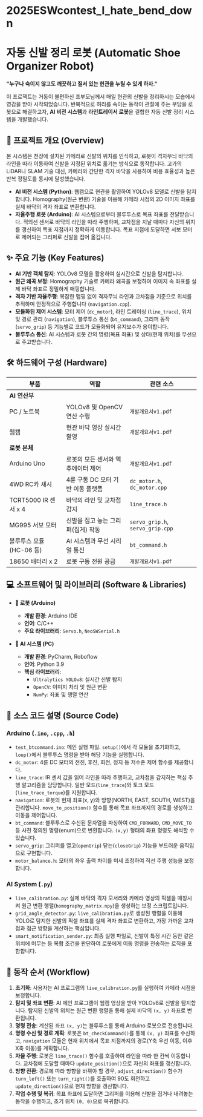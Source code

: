 # 2025ESWcontest_I_hate_bend_down

# 자동 신발 정리 로봇 (Automatic Shoe Organizer Robot)

**"누구나 숙이지 않고도 깨끗하고 질서 있는 현관을 누릴 수 있게 하자."**

이 프로젝트는 거동이 불편하신 조부모님께서 매일 현관의 신발을 정리하시는 모습에서 영감을 받아 시작되었습니다. 반복적으로 허리를 숙이는 동작이 관절에 주는 부담을 로봇으로 해결하고자, **AI 비전 시스템**과 **라인트레이서 로봇**을 결합한 자동 신발 정리 시스템을 개발했습니다.


## 📝 프로젝트 개요 (Overview)

본 시스템은 천장에 설치된 카메라로 신발의 위치를 인식하고, 로봇이 격자무늬 바닥의 라인을 따라 이동하여 신발을 지정된 위치로 옮기는 방식으로 동작합니다. 고가의 LiDAR나 SLAM 기술 대신, 카메라와 간단한 격자 바닥을 사용하여 비용 효율성과 높은 반복 정밀도를 동시에 달성했습니다.

* **AI 비전 시스템 (Python)**: 웹캠으로 현관을 촬영하여 YOLOv8 모델로 신발을 탐지합니다. Homography(원근 변환) 기술을 이용해 카메라 시점의 2D 이미지 좌표를 실제 바닥의 격자 좌표로 변환합니다.
* **자율주행 로봇 (Arduino)**: AI 시스템으로부터 블루투스로 목표 좌표를 전달받습니다. 적외선 센서로 바닥의 라인을 따라 주행하며, 교차점을 지날 때마다 자신의 위치를 갱신하여 목표 지점까지 정확하게 이동합니다. 목표 지점에 도달하면 서보 모터로 제어되는 그리퍼로 신발을 집어 옮깁니다.

## ✨ 주요 기능 (Key Features)

* **AI 기반 객체 탐지**: YOLOv8 모델을 활용하여 실시간으로 신발을 탐지합니다.
* **원근 왜곡 보정**: Homography 기술로 카메라 왜곡을 보정하여 이미지 속 좌표를 실제 바닥 좌표로 정밀하게 매핑합니다.
* **격자 기반 자율주행**: 복잡한 맵핑 없이 격자무늬 라인과 교차점을 기준으로 위치를 추적하며 안정적으로 주행합니다 (`navigation.cpp`).
* **모듈화된 제어 시스템**: 모터 제어 (`dc_motor`), 라인 트레이싱 (`line_trace`), 위치 및 경로 관리 (`navigation`), 블루투스 통신 (`bt_command`), 그리퍼 동작 (`servo_grip`) 등 기능별로 코드가 모듈화되어 유지보수가 용이합니다.
* **블루투스 통신**: AI 시스템과 로봇 간의 명령(목표 좌표) 및 상태(현재 위치)를 무선으로 주고받습니다.

## 🛠️ 하드웨어 구성 (Hardware)

| 부품                      | 역할                                       | 관련 소스                                 |
| ------------------------- | ------------------------------------------ | ----------------------------------------- |
| **AI 연산부** |                                            |                                           |
| PC / 노트북               | YOLOv8 및 OpenCV 연산 수행                 | `개발개요서v1.pdf`               |
| 웹캠                      | 현관 바닥 영상 실시간 촬영                 | `개발개요서v1.pdf`               |
| **로봇 본체** |                                            |                                           |
| Arduino Uno               | 로봇의 모든 센서와 액추에이터 제어         | `개발개요서v1.pdf`               |
| 4WD RC카 섀시             | 4륜 구동 DC 모터 기반 이동 플랫폼          | `dc_motor.h`, `dc_motor.cpp`              |
| TCRT5000 IR 센서 x 4      | 바닥의 라인 및 교차점 감지                 | `line_trace.h`                  |
| MG995 서보 모터           | 신발을 집고 놓는 그리퍼(집게) 작동         | `servo_grip.h`, `servo_grip.cpp`  |
| 블루투스 모듈 (HC-06 등)  | AI 시스템과 무선 시리얼 통신             | `bt_command.h`                            |
| 18650 배터리 x 2          | 로봇 구동 전원 공급                        | `개발개요서v1.pdf`                |

## 💻 소프트웨어 및 라이브러리 (Software & Libraries)

* **🤖 로봇 (Arduino)**
    * **개발 환경**: Arduino IDE
    * **언어**: C/C++
    * **주요 라이브러리**: `Servo.h`, `NeoSWSerial.h`

* **🧠 AI 시스템 (PC)**
    * **개발 환경**: PyCharm, Roboflow 
    * **언어**: Python 3.9 
    * **핵심 라이브러리**:
        * `Ultralytics YOLOv8`: 실시간 신발 탐지
        * `OpenCV`: 이미지 처리 및 원근 변환 
        * `NumPy`: 좌표 및 행렬 연산

## 📂 소스 코드 설명 (Source Code)

### Arduino (`.ino`, `.cpp`, `.h`)

* `test_btcommand.ino`: 메인 실행 파일. `setup()`에서 각 모듈을 초기화하고, `loop()`에서 블루투스 명령을 받아 해당 기능을 실행합니다.
* `dc_motor`: 4륜 DC 모터의 전진, 후진, 회전, 정지 등 저수준 제어 함수를 제공합니다.
* `line_trace`: IR 센서 값을 읽어 라인을 따라 주행하고, 교차점을 감지하는 핵심 주행 알고리즘을 담당합니다. 일반 모드(`line_trace`)와 토크 모드(`line_trace_torque`)를 지원합니다.
* `navigation`: 로봇의 현재 좌표(x, y)와 방향(NORTH, EAST, SOUTH, WEST)을 관리합니다. `move_to_position()` 함수를 통해 목표 좌표까지의 경로를 생성하고 이동을 제어합니다.
* `bt_command`: 블루투스로 수신된 문자열을 파싱하여 `CMD_FORWARD`, `CMD_MOVE_TO` 등 사전 정의된 명령(enum)으로 변환합니다. `(x,y)` 형태의 좌표 명령도 해석할 수 있습니다.
* `servo_grip`: 그리퍼를 열고(`openGrip`) 닫는(`closeGrip`) 기능을 부드러운 움직임으로 구현합니다.
* `motor_balance.h`: 모터의 좌우 출력 차이를 미세 조정하여 직선 주행 성능을 보정합니다.

### AI System (`.py`)

* `live_calibration.py`: 실제 바닥의 격자 모서리와 카메라 영상의 픽셀을 매칭시켜 원근 변환 행렬(`homography_matrix.npy`)을 생성하는 보정 스크립트입니다.
* `grid_angle_detector.py`: `live_calibration.py`로 생성된 행렬을 이용해 YOLO로 탐지한 신발의 픽셀 좌표를 실제 격자 좌표로 변환하고, 가장 가까운 교차점과 접근 방향을 계산하는 핵심입니다.
* `smart_notification_sender.py`: 최종 실행 파일로, 신발이 특정 시간 동안 같은 위치에 머무는 등 복합 조건을 판단하여 로봇에게 이동 명령을 전송하는 로직을 포함합니다.

## 🚀 동작 순서 (Workflow)

1.  **초기화**: 사용자는 AI 프로그램의 `live_calibration.py`를 실행하여 카메라 시점을 보정합니다.
2.  **탐지 및 좌표 변환**: AI 메인 프로그램이 웹캠 영상을 받아 YOLOv8로 신발을 탐지합니다. 탐지된 신발의 위치는 원근 변환 행렬을 통해 실제 바닥의 `(x, y)` 좌표로 변환됩니다.
3.  **명령 전송**: 계산된 좌표 `(x, y)`는 블루투스를 통해 Arduino 로봇으로 전송됩니다.
4.  **명령 수신 및 경로 계획**: 로봇은 `bt_checkCommand()`를 통해 `(x, y)` 좌표를 수신하고, `navigation` 모듈은 현재 위치에서 목표 지점까지의 경로(Y축 우선 이동, 이후 X축 이동)를 계획합니다.
5.  **자율 주행**: 로봇은 `line_trace()` 함수를 호출하여 라인을 따라 한 칸씩 이동합니다. 교차점에 도달할 때마다 `update_position()`으로 자신의 좌표를 갱신합니다.
6.  **방향 전환**: 경로에 따라 방향을 바꿔야 할 경우, `adjust_direction()` 함수가 `turn_left()` 또는 `turn_right()`를 호출하여 90도 회전하고 `update_direction()`으로 현재 방향을 갱신합니다.
7.  **작업 수행 및 복귀**: 목표 좌표에 도달하면 그리퍼를 이용해 신발을 집거나 내려놓는 동작을 수행하고, 초기 위치 `(0, 0)`으로 복귀합니다.

---
